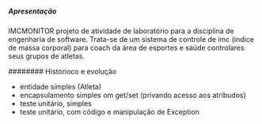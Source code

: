 ##### Apresentação 
IMCMONITOR projeto de atividade de laboratório para a disciplina de engenharia de software.
Trata-se de um sistema de controle de imc (indice de massa corporal) para coach da área de esportes e saúde controlares seus grupos de atletas.




######## Histórioco e evolução
- entidade simples (Atleta)
- encapsulamento simples om get/set (privando acesso aos atribudos)
- teste unitário, simples
- teste unitário, com código e manipulação de Exception


